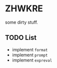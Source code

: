 # ZHWKRE

some dirty stuff.

## TODO List

- implement `format`
- implement `prompt`
- implement `expreval`